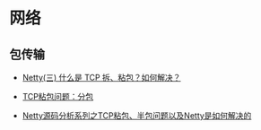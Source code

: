 

# 网络

## 包传输

- [Netty(三) 什么是 TCP 拆、粘包？如何解决？](https://juejin.im/post/5b67902f6fb9a04fc67c1a24)

- [TCP粘包问题：分包](https://wiesen.github.io/post/tcp断包粘包问题/)

- [Netty源码分析系列之TCP粘包、半包问题以及Netty是如何解决的](https://juejin.im/post/5e088c97f265da33ea00aae9)

